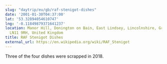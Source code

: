 ```yaml
---
slug: "daytrip/eu/gb/raf-stenigot-dishes"
date: '2001-01-30T04:37:00'
lat: '53.32894054610747'
lng: '-0.11849879371641237'
location: Manor Hill, Donington on Bain, East Lindsey, Lincolnshire, Greater Lincolnshire,
  LN11 9RH, United Kingdom
title: RAF Stenigot Dishes
external_url: https://en.wikipedia.org/wiki/RAF_Stenigot
---
```

Three of the four dishes were scrapped in 2018.

